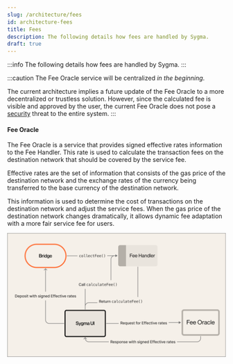 ```yaml
---
slug: /architecture/fees
id: architecture-fees
title: Fees
description: The following details how fees are handled by Sygma.
draft: true
---
```


:::info
The following details how fees are handled by Sygma.
:::

:::caution
The Fee Oracle service will be centralized _in the beginning_.&#x20;

The current architecture implies a future update of the Fee Oracle to a more decentralized or trustless solution. However, since the calculated fee is visible and approved by the user, the current Fee Oracle does not pose a [security](/docs/03-architecture/05-security.md) threat to the entire system.
:::


#### Fee Oracle

The Fee Oracle is a service that provides signed effective rates information to the Fee Handler. This rate is used to calculate the transaction fees on the destination network that should be covered by the service fee.&#x20;

Effective rates are the set of information that consists of the gas price of the destination network and the exchange rates of the currency being transferred to the base currency of the destination network.

This information is used to determine the cost of transactions on the destination network and adjust the service fees. When the gas price of the destination network changes dramatically, it allows dynamic fee adaptation with a more fair service fee for users.&#x20;

![Sygma Fees](../../static/assets/Fee.png)

